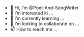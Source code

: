 - 👋 Hi, I’m @Poet-And-SongWriter
- 👀 I’m interested in ...
- 🌱 I’m currently learning ...
- 💞️ I’m looking to collaborate on ...
- 📫 How to reach me ...

<!---
Poet-And-SongWriter/Poet-And-SongWriter is a ✨ special ✨ repository because its `README.md` (this file) appears on your GitHub profile.
You can click the Preview link to take a look at your changes.
--->
